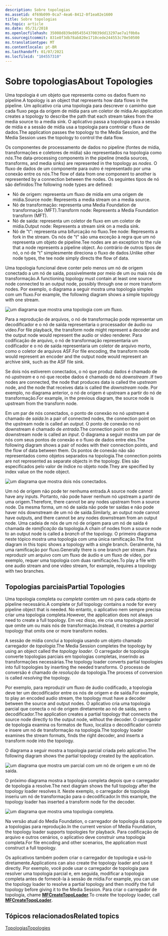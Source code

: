 ```yaml
---
description: Sobre topologias
ms.assetid: 4f69b099-0ca7-4ea6-8412-0f1ea02e1600
title: Sobre topologias
ms.topic: article
ms.date: 05/31/2018
ms.openlocfilehash: 35008d839e8054554370039dd13297ae7a1f0b0a
ms.sourcegitcommit: 831e8f3db78ab820e1710cede244553c70e50500
ms.translationtype: MT
ms.contentlocale: pt-BR
ms.lasthandoff: 01/07/2021
ms.locfileid: "104557310"
---
```

# <a name="about-topologies"></a><span data-ttu-id="4e90e-103">Sobre topologias</span><span class="sxs-lookup"><span data-stu-id="4e90e-103">About Topologies</span></span>

<span data-ttu-id="4e90e-104">Uma topologia é um objeto que representa como os dados fluem no pipeline.</span><span class="sxs-lookup"><span data-stu-id="4e90e-104">A topology is an object that represents how data flows in the pipeline.</span></span> <span data-ttu-id="4e90e-105">Um aplicativo cria uma topologia para descrever o caminho que cada fluxo pega da origem de mídia para um coletor de mídia.</span><span class="sxs-lookup"><span data-stu-id="4e90e-105">An application creates a topology to describe the path that each stream takes from the media source to a media sink.</span></span> <span data-ttu-id="4e90e-106">O aplicativo passa a topologia para a sessão de mídia e a sessão de mídia usa a topologia para controlar o fluxo de dados.</span><span class="sxs-lookup"><span data-stu-id="4e90e-106">The application passes the topology to the Media Session, and the Media Session uses the topology to control the data flow.</span></span>

<span data-ttu-id="4e90e-107">Os componentes de processamento de dados no pipeline (fontes de mídia, transformações e coletores de mídia) são representados na topologia como *nós*.</span><span class="sxs-lookup"><span data-stu-id="4e90e-107">The data-processing components in the pipeline (media sources, transforms, and media sinks) are represented in the topology as *nodes*.</span></span> <span data-ttu-id="4e90e-108">O fluxo de dados de um componente para outro é representado por uma conexão entre os nós.</span><span class="sxs-lookup"><span data-stu-id="4e90e-108">The flow of data from one component to another is represented by a connection between the nodes.</span></span> <span data-ttu-id="4e90e-109">Os seguintes tipos de nó são definidos:</span><span class="sxs-lookup"><span data-stu-id="4e90e-109">The following node types are defined:</span></span>

-   <span data-ttu-id="4e90e-110">Nó de origem: representa um fluxo de mídia em uma origem de mídia.</span><span class="sxs-lookup"><span data-stu-id="4e90e-110">Source node: Represents a media stream on a media source.</span></span>
-   <span data-ttu-id="4e90e-111">Nó de transformação: representa uma Media Foundation de transformação (MFT).</span><span class="sxs-lookup"><span data-stu-id="4e90e-111">Transform node: Represents a Media Foundation transform (MFT).</span></span>
-   <span data-ttu-id="4e90e-112">Nó de saída: representa um coletor de fluxo em um coletor de mídia.</span><span class="sxs-lookup"><span data-stu-id="4e90e-112">Output node: Represents a stream sink on a media sink.</span></span>
-   <span data-ttu-id="4e90e-113">Nó de "t": representa uma bifurcação no fluxo.</span><span class="sxs-lookup"><span data-stu-id="4e90e-113">Tee node: Represents a fork in the stream.</span></span> <span data-ttu-id="4e90e-114">Os nós de "t" são uma exceção à regra que um nó representa um objeto de pipeline.</span><span class="sxs-lookup"><span data-stu-id="4e90e-114">Tee nodes are an exception to the rule that a node represents a pipeline object.</span></span> <span data-ttu-id="4e90e-115">Ao contrário de outros tipos de nó, o nó de "t" simplesmente direciona o fluxo de dados.</span><span class="sxs-lookup"><span data-stu-id="4e90e-115">Unlike other node types, the tee node simply directs the flow of data.</span></span>

<span data-ttu-id="4e90e-116">Uma topologia funcional deve conter pelo menos um nó de origem conectado a um nó de saída, possivelmente por meio de um ou mais nós de transformação.</span><span class="sxs-lookup"><span data-stu-id="4e90e-116">A functioning topology must contain at least one source node connected to an output node, possibly through one or more transform nodes.</span></span> <span data-ttu-id="4e90e-117">Por exemplo, o diagrama a seguir mostra uma topologia simples com um fluxo.</span><span class="sxs-lookup"><span data-stu-id="4e90e-117">For example, the following diagram shows a simple topology with one stream.</span></span>

![um diagrama que mostra uma topologia com um fluxo.](images/topology01.png)

<span data-ttu-id="4e90e-119">Para a reprodução de arquivos, o nó de transformação pode representar um decodificador e o nó de saída representaria o processador de áudio ou vídeo.</span><span class="sxs-lookup"><span data-stu-id="4e90e-119">For file playback, the transform node might represent a decoder and the output node would represent the audio or video renderer.</span></span> <span data-ttu-id="4e90e-120">Para codificação de arquivo, o nó de transformação representaria um codificador e o nó de saída representaria um coletor de arquivo morto, como o coletor de arquivos ASF.</span><span class="sxs-lookup"><span data-stu-id="4e90e-120">For file encoding, the transform node would represent an encoder and the output node would represent an archive sink, such as the ASF file sink.</span></span>

<span data-ttu-id="4e90e-121">Se dois nós estiverem conectados, o nó que produz dados é chamado de nó *upstream* e o nó que recebe dados é chamado de nó *downstream* .</span><span class="sxs-lookup"><span data-stu-id="4e90e-121">If two nodes are connected, the node that produces data is called the *upstream* node, and the node that receives data is called the *downstream* node.</span></span> <span data-ttu-id="4e90e-122">Por exemplo, no diagrama anterior, o nó de origem é upstream a partir do nó de transformação.</span><span class="sxs-lookup"><span data-stu-id="4e90e-122">For example, in the previous diagram, the source node is upstream from the transform node.</span></span>

<span data-ttu-id="4e90e-123">Em um par de nós conectados, o ponto de conexão no nó upstream é chamado de *saída*.</span><span class="sxs-lookup"><span data-stu-id="4e90e-123">In a pair of connected nodes, the connection point on the upstream node is called an *output*.</span></span> <span data-ttu-id="4e90e-124">O ponto de conexão no nó downstream é chamado de *entrada*.</span><span class="sxs-lookup"><span data-stu-id="4e90e-124">The connection point on the downstream node is called an *input*.</span></span> <span data-ttu-id="4e90e-125">O diagrama a seguir mostra um par de nós com seus pontos de conexão e o fluxo de dados entre eles.</span><span class="sxs-lookup"><span data-stu-id="4e90e-125">The following diagram shows a pair of nodes with their connection points, and the flow of data between them.</span></span> <span data-ttu-id="4e90e-126">Os pontos de conexão não são representados como objetos separados na topologia.</span><span class="sxs-lookup"><span data-stu-id="4e90e-126">The connection points are not represented as separate objects in the topology.</span></span> <span data-ttu-id="4e90e-127">Eles são especificados pelo valor de índice no objeto node.</span><span class="sxs-lookup"><span data-stu-id="4e90e-127">They are specified by index value on the node object.</span></span>

![um diagrama que mostra dois nós conectados.](images/topology04.png)

<span data-ttu-id="4e90e-129">Um nó de origem não pode ter nenhuma entrada.</span><span class="sxs-lookup"><span data-stu-id="4e90e-129">A source node cannot have any inputs.</span></span> <span data-ttu-id="4e90e-130">Portanto, não pode haver nenhum nó upstream a partir de uma origem.</span><span class="sxs-lookup"><span data-stu-id="4e90e-130">Therefore, there cannot be any nodes upstream from a source node.</span></span> <span data-ttu-id="4e90e-131">Da mesma forma, um nó de saída não pode ter saídas e não pode haver nós downstream de um nó de saída.</span><span class="sxs-lookup"><span data-stu-id="4e90e-131">Similarly, an output node cannot have outputs, and there cannot be any nodes downstream from an output node.</span></span> <span data-ttu-id="4e90e-132">Uma cadeia de nós de um nó de origem para um nó de saída é chamada de *ramificação* da topologia.</span><span class="sxs-lookup"><span data-stu-id="4e90e-132">A chain of nodes from a source node to an output node is called a *branch* of the topology.</span></span> <span data-ttu-id="4e90e-133">O primeiro diagrama neste tópico mostra uma topologia com uma única ramificação.</span><span class="sxs-lookup"><span data-stu-id="4e90e-133">The first diagram in this topic shows a topology with a single branch.</span></span> <span data-ttu-id="4e90e-134">Geralmente, há uma ramificação por fluxo.</span><span class="sxs-lookup"><span data-stu-id="4e90e-134">Generally there is one branch per stream.</span></span> <span data-ttu-id="4e90e-135">Para reproduzir um arquivo com um fluxo de áudio e um fluxo de vídeo, por exemplo, requer uma topologia com duas ramificações.</span><span class="sxs-lookup"><span data-stu-id="4e90e-135">To play a file with one audio stream and one video stream, for example, requires a topology with two branches.</span></span>

## <a name="partial-topologies"></a><span data-ttu-id="4e90e-136">Topologias parciais</span><span class="sxs-lookup"><span data-stu-id="4e90e-136">Partial Topologies</span></span>

<span data-ttu-id="4e90e-137">Uma topologia completa ou *completa* contém um nó para cada objeto de pipeline necessário.</span><span class="sxs-lookup"><span data-stu-id="4e90e-137">A complete or *full* topology contains a node for every pipeline object that is needed.</span></span> <span data-ttu-id="4e90e-138">No entanto, o aplicativo nem sempre precisa criar uma topologia completa.</span><span class="sxs-lookup"><span data-stu-id="4e90e-138">However, the application does not always need to create a full topology.</span></span> <span data-ttu-id="4e90e-139">Em vez disso, ele cria uma topologia *parcial* que omite um ou mais nós de transformação.</span><span class="sxs-lookup"><span data-stu-id="4e90e-139">Instead, it creates a *partial* topology that omits one or more transform nodes.</span></span>

<span data-ttu-id="4e90e-140">A sessão de mídia conclui a topologia usando um objeto chamado carregador de *topologia*.</span><span class="sxs-lookup"><span data-stu-id="4e90e-140">The Media Session completes the topology by using an object called the *topology loader*.</span></span> <span data-ttu-id="4e90e-141">O carregador de topologia converte topologias parciais em topologias completas, inserindo as transformações necessárias.</span><span class="sxs-lookup"><span data-stu-id="4e90e-141">The topology loader converts partial topologies into full topologies by inserting the needed transforms.</span></span> <span data-ttu-id="4e90e-142">O processo de conversão é chamado de *resolução* da topologia.</span><span class="sxs-lookup"><span data-stu-id="4e90e-142">The process of conversion is called *resolving* the topology.</span></span>

<span data-ttu-id="4e90e-143">Por exemplo, para reproduzir um fluxo de áudio codificado, a topologia deve ter um decodificador entre os nós de origem e de saída.</span><span class="sxs-lookup"><span data-stu-id="4e90e-143">For example, to play an encoded audio stream, the topology must have a decoder between the source and output nodes.</span></span> <span data-ttu-id="4e90e-144">O aplicativo cria uma topologia parcial que conecta o nó de origem diretamente ao nó de saída, sem o decodificador.</span><span class="sxs-lookup"><span data-stu-id="4e90e-144">The application creates a partial topology that connects the source node directly to the output node, without the decoder.</span></span> <span data-ttu-id="4e90e-145">O carregador de topologia examina os formatos de fluxo, localiza o decodificador correto e insere um nó de transformação na topologia.</span><span class="sxs-lookup"><span data-stu-id="4e90e-145">The topology loader examines the stream formats, finds the right decoder, and inserts a transform node into the topology.</span></span>

<span data-ttu-id="4e90e-146">O diagrama a seguir mostra a topologia parcial criada pelo aplicativo.</span><span class="sxs-lookup"><span data-stu-id="4e90e-146">The following diagram shows the partial topology created by the application.</span></span>

![um diagrama que mostra um parcial com um nó de origem e um nó de saída.](images/topology02.png)

<span data-ttu-id="4e90e-148">O próximo diagrama mostra a topologia completa depois que o carregador de topologia a resolve.</span><span class="sxs-lookup"><span data-stu-id="4e90e-148">The next diagram shows the full topology after the topology loader resolves it.</span></span> <span data-ttu-id="4e90e-149">Neste exemplo, o carregador de topologia inseriu um nó de transformação para o decodificador.</span><span class="sxs-lookup"><span data-stu-id="4e90e-149">In this example, the topology loader has inserted a transform node for the decoder.</span></span>

![um diagrama que mostra uma topologia completa.](images/topology03.png)

<span data-ttu-id="4e90e-151">Na versão atual do Media Foundation, o carregador de topologia dá suporte a topologias para reprodução.</span><span class="sxs-lookup"><span data-stu-id="4e90e-151">In the current version of Media Foundation, the topology loader supports topologies for playback.</span></span> <span data-ttu-id="4e90e-152">Para codificação de arquivo e outros cenários, o aplicativo deve construir uma topologia completa.</span><span class="sxs-lookup"><span data-stu-id="4e90e-152">For file encoding and other scenarios, the application must construct a full topology.</span></span>

<span data-ttu-id="4e90e-153">Os aplicativos também podem criar o carregador de topologia e usá-lo diretamente.</span><span class="sxs-lookup"><span data-stu-id="4e90e-153">Applications can also create the topology loader and use it directly.</span></span> <span data-ttu-id="4e90e-154">Por exemplo, você pode usar o carregador de topologia para resolver uma topologia parcial e, em seguida, modificar a topologia completa antes de fornecê-la à sessão de mídia.</span><span class="sxs-lookup"><span data-stu-id="4e90e-154">For example, you can use the topology loader to resolve a partial topology and then modify the full topology before giving it to the Media Session.</span></span> <span data-ttu-id="4e90e-155">Para criar o carregador de topologia, chame [**MFCreateTopoLoader**](/windows/desktop/api/mfidl/nf-mfidl-mfcreatetopoloader).</span><span class="sxs-lookup"><span data-stu-id="4e90e-155">To create the topology loader, call [**MFCreateTopoLoader**](/windows/desktop/api/mfidl/nf-mfidl-mfcreatetopoloader).</span></span>

## <a name="related-topics"></a><span data-ttu-id="4e90e-156">Tópicos relacionados</span><span class="sxs-lookup"><span data-stu-id="4e90e-156">Related topics</span></span>

<dl> <dt>

[<span data-ttu-id="4e90e-157">Topologias</span><span class="sxs-lookup"><span data-stu-id="4e90e-157">Topologies</span></span>](topologies.md)
</dt> </dl>

 

 



